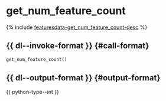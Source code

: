 # get_num_feature_count

{% include [featuresdata-get_num_feature_count-desc](../_includes/work_src/reusage-python/get_num_feature_count-desc.md) %}


## {{ dl--invoke-format }} {#call-format}

```python
get_num_feature_count()
```

## {{ dl--output-format }} {#output-format}

{{ python-type--int }}

